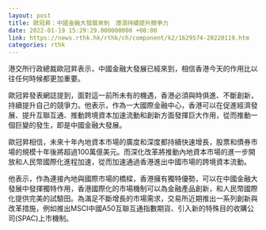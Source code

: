 ```yaml
---
layout: post
title: 歐冠昇：中國金融大發展來到　港須持續提升競爭力
date: 2022-01-19 15:29:29.000000000 +08:00
link: https://news.rthk.hk/rthk/ch/component/k2/1629574-20220119.htm
categories: rthk
---
```


港交所行政總裁歐冠昇表示，中國金融大發展已經來到，相信香港今天的作用比以往任何時候都更加重要。

歐冠昇發表網誌提到，面對這一前所未有的機遇，香港必須與時俱進、不斷創新，持續提升自己的競爭力。他表示，作為一大國際金融中心，香港可以在促進經濟發展、提升互聯互通、推動跨境資本加速流動和創新方面發揮巨大作用，從而推動一個巨變的發生，即是中國金融大發展。

歐冠昇相信，未來十年內地資本市場的廣度和深度都持續快速增長，股票和債券市場的規模十年後將超過100萬億美元。而深化改革將推動內地資本市場的進一步開放和人民幣國際化進程加速，從而加速通過香港進出中國市場的跨境資本流動。

他表示，作為連接內地與國際市場的橋樑，香港擁有獨特優勢，可以在中國金融大發展中發揮獨特作用，香港國際化的市場機制可以為金融產品創新，和人民幣國際化提供完美的試驗田。為滿足不斷增長的市場需求，交易所近期推出一系列創新與改革措施，例如推出MSCI中國A50互聯互通指數期貨、引入新的特殊目的收購公司(SPAC)上市機制。

